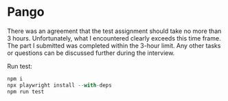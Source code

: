 # Pango

There was an agreement that the test assignment should take no more than 3 hours. Unfortunately, what I encountered clearly exceeds this time frame. The part I submitted was completed within the 3-hour limit. Any other tasks or questions can be discussed further during the interview.

Run test:
```javascript
npm i
npx playwright install --with-deps
npm run test
```

